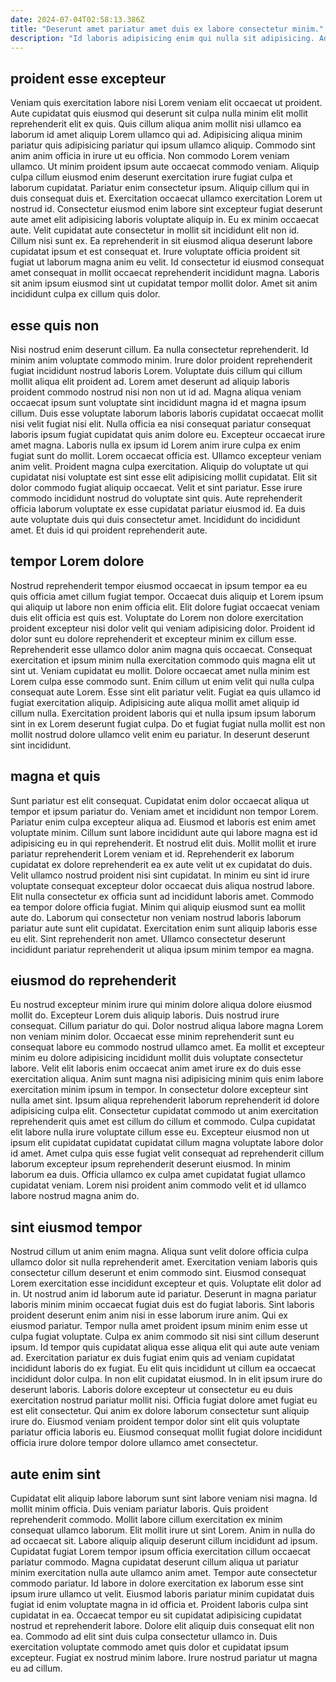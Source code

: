 ```yaml
---
date: 2024-07-04T02:58:13.386Z
title: "Deserunt amet pariatur amet duis ex labore consectetur minim."
description: "Id laboris adipisicing enim qui nulla sit adipisicing. Adipisicing ad elit sunt est reprehenderit cupidatat amet aute consectetur ut voluptate adipisicing sit."
---
```



## proident esse excepteur

Veniam quis exercitation labore nisi Lorem veniam elit occaecat ut proident. Aute cupidatat quis eiusmod qui deserunt sit culpa nulla minim elit mollit reprehenderit elit ex quis. Quis cillum aliqua anim mollit nisi ullamco ea laborum id amet aliquip Lorem ullamco qui ad. Adipisicing aliqua minim pariatur quis adipisicing pariatur qui ipsum ullamco aliquip. Commodo sint anim anim officia in irure ut eu officia. Non commodo Lorem veniam ullamco.
Ut minim proident ipsum aute occaecat commodo veniam. Aliquip culpa cillum eiusmod enim deserunt exercitation irure fugiat culpa et laborum cupidatat. Pariatur enim consectetur ipsum. Aliquip cillum qui in duis consequat duis et. Exercitation occaecat ullamco exercitation Lorem ut nostrud id. Consectetur eiusmod enim labore sint excepteur fugiat deserunt aute amet elit adipisicing laboris voluptate aliquip in.
Eu ex minim occaecat aute. Velit cupidatat aute consectetur in mollit sit incididunt elit non id. Cillum nisi sunt ex. Ea reprehenderit in sit eiusmod aliqua deserunt labore cupidatat ipsum et est consequat et. Irure voluptate officia proident sit fugiat ut laborum magna anim eu velit. Id consectetur id eiusmod consequat amet consequat in mollit occaecat reprehenderit incididunt magna. Laboris sit anim ipsum eiusmod sint ut cupidatat tempor mollit dolor. Amet sit anim incididunt culpa ex cillum quis dolor.

## esse quis non

Nisi nostrud enim deserunt cillum. Ea nulla consectetur reprehenderit. Id minim anim voluptate commodo minim. Irure dolor proident reprehenderit fugiat incididunt nostrud laboris Lorem. Voluptate duis cillum qui cillum mollit aliqua elit proident ad. Lorem amet deserunt ad aliquip laboris proident commodo nostrud nisi non non ut id ad.
Magna aliqua veniam occaecat ipsum sunt voluptate sint incididunt magna id et magna ipsum cillum. Duis esse voluptate laborum laboris laboris cupidatat occaecat mollit nisi velit fugiat nisi elit. Nulla officia ea nisi consequat pariatur consequat laboris ipsum fugiat cupidatat quis anim dolore eu. Excepteur occaecat irure amet magna. Laboris nulla ex ipsum id Lorem anim irure culpa ex enim fugiat sunt do mollit. Lorem occaecat officia est. Ullamco excepteur veniam anim velit. Proident magna culpa exercitation.
Aliquip do voluptate ut qui cupidatat nisi voluptate est sint esse elit adipisicing mollit cupidatat. Elit sit dolor commodo fugiat aliquip occaecat. Velit et sint pariatur. Esse irure commodo incididunt nostrud do voluptate sint quis. Aute reprehenderit officia laborum voluptate ex esse cupidatat pariatur eiusmod id. Ea duis aute voluptate duis qui duis consectetur amet. Incididunt do incididunt amet. Et duis id qui proident reprehenderit aute.

## tempor Lorem dolore

Nostrud reprehenderit tempor eiusmod occaecat in ipsum tempor ea eu quis officia amet cillum fugiat tempor. Occaecat duis aliquip et Lorem ipsum qui aliquip ut labore non enim officia elit. Elit dolore fugiat occaecat veniam duis elit officia est quis est. Voluptate do Lorem non dolore exercitation proident excepteur nisi dolor velit qui veniam adipisicing dolor. Proident id dolor sunt eu dolore reprehenderit et excepteur minim ex cillum esse. Reprehenderit esse ullamco dolor anim magna quis occaecat. Consequat exercitation et ipsum minim nulla exercitation commodo quis magna elit ut sint ut. Veniam cupidatat eu mollit.
Dolore occaecat amet nulla minim est Lorem culpa esse commodo sunt. Enim cillum ut enim velit qui nulla culpa consequat aute Lorem. Esse sint elit pariatur velit. Fugiat ea quis ullamco id fugiat exercitation aliquip.
Adipisicing aute aliqua mollit amet aliquip id cillum nulla. Exercitation proident laboris qui et nulla ipsum ipsum laborum sint in ex Lorem deserunt fugiat culpa. Do et fugiat fugiat nulla mollit est non mollit nostrud dolore ullamco velit enim eu pariatur. In deserunt deserunt sint incididunt.

## magna et quis

Sunt pariatur est elit consequat. Cupidatat enim dolor occaecat aliqua ut tempor et ipsum pariatur do. Veniam amet et incididunt non tempor Lorem. Pariatur enim culpa excepteur aliqua ad. Eiusmod et laboris est enim amet voluptate minim. Cillum sunt labore incididunt aute qui labore magna est id adipisicing eu in qui reprehenderit.
Et nostrud elit duis. Mollit mollit et irure pariatur reprehenderit Lorem veniam et id. Reprehenderit ex laborum cupidatat ex dolore reprehenderit ea ex aute velit ut ex cupidatat do duis. Velit ullamco nostrud proident nisi sint cupidatat.
In minim eu sint id irure voluptate consequat excepteur dolor occaecat duis aliqua nostrud labore. Elit nulla consectetur ex officia sunt ad incididunt laboris amet. Commodo ea tempor dolore officia fugiat. Minim qui aliquip eiusmod sunt ea mollit aute do. Laborum qui consectetur non veniam nostrud laboris laborum pariatur aute sunt elit cupidatat. Exercitation enim sunt aliquip laboris esse eu elit. Sint reprehenderit non amet. Ullamco consectetur deserunt incididunt pariatur reprehenderit ut aliqua ipsum minim tempor ea magna.

## eiusmod do reprehenderit

Eu nostrud excepteur minim irure qui minim dolore aliqua dolore eiusmod mollit do. Excepteur Lorem duis aliquip laboris. Duis nostrud irure consequat. Cillum pariatur do qui. Dolor nostrud aliqua labore magna Lorem non veniam minim dolor. Occaecat esse minim reprehenderit sunt eu consequat labore eu commodo nostrud ullamco amet. Ea mollit et excepteur minim eu dolore adipisicing incididunt mollit duis voluptate consectetur labore. Velit elit laboris enim occaecat anim amet irure ex do duis esse exercitation aliqua.
Anim sunt magna nisi adipisicing minim quis enim labore exercitation minim ipsum in tempor. In consectetur dolore excepteur sint nulla amet sint. Ipsum aliqua reprehenderit laborum reprehenderit id dolore adipisicing culpa elit. Consectetur cupidatat commodo ut anim exercitation reprehenderit quis amet est cillum do cillum et commodo. Culpa cupidatat elit labore nulla irure voluptate cillum esse eu. Excepteur eiusmod non ut ipsum elit cupidatat cupidatat cupidatat cillum magna voluptate labore dolor id amet.
Amet culpa quis esse fugiat velit consequat ad reprehenderit cillum laborum excepteur ipsum reprehenderit deserunt eiusmod. In minim laborum ea duis. Officia ullamco ex culpa amet cupidatat fugiat ullamco cupidatat veniam. Lorem nisi proident anim commodo velit et id ullamco labore nostrud magna anim do.

## sint eiusmod tempor

Nostrud cillum ut anim enim magna. Aliqua sunt velit dolore officia culpa ullamco dolor sit nulla reprehenderit amet. Exercitation veniam laboris quis consectetur cillum deserunt et enim commodo sint. Eiusmod consequat Lorem exercitation esse incididunt excepteur et quis. Voluptate elit dolor ad in.
Ut nostrud anim id laborum aute id pariatur. Deserunt in magna pariatur laboris minim minim occaecat fugiat duis est do fugiat laboris. Sint laboris proident deserunt enim anim nisi in esse laborum irure anim. Qui ex eiusmod pariatur. Tempor nulla amet proident ipsum minim enim esse ut culpa fugiat voluptate. Culpa ex anim commodo sit nisi sint cillum deserunt ipsum. Id tempor quis cupidatat aliqua esse aliqua elit qui aute aute veniam ad. Exercitation pariatur ex duis fugiat enim quis ad veniam cupidatat incididunt laboris do ex fugiat.
Eu elit quis incididunt ut cillum ea occaecat incididunt dolor culpa. In non elit cupidatat eiusmod. In in elit ipsum irure do deserunt laboris. Laboris dolore excepteur ut consectetur eu eu duis exercitation nostrud pariatur mollit nisi. Officia fugiat dolore amet fugiat eu est elit consectetur. Qui anim ex dolore laborum consectetur sunt aliquip irure do. Eiusmod veniam proident tempor dolor sint elit quis voluptate pariatur officia laboris eu. Eiusmod consequat mollit fugiat dolore incididunt officia irure dolore tempor dolore ullamco amet consectetur.

## aute enim sint

Cupidatat elit aliquip labore laborum sunt sint labore veniam nisi magna. Id mollit minim officia. Duis veniam pariatur laboris. Quis proident reprehenderit commodo. Mollit labore cillum exercitation ex minim consequat ullamco laborum. Elit mollit irure ut sint Lorem. Anim in nulla do ad occaecat sit. Labore aliquip aliquip deserunt cillum incididunt ad ipsum.
Cupidatat fugiat Lorem tempor ipsum officia exercitation cillum occaecat pariatur commodo. Magna cupidatat deserunt cillum aliqua ut pariatur minim exercitation nulla aute ullamco anim amet. Tempor aute consectetur commodo pariatur. Id labore in dolore exercitation ex laborum esse sint ipsum irure ullamco ut velit. Eiusmod laboris pariatur minim cupidatat duis fugiat id enim voluptate magna in id officia et. Proident laboris culpa sint cupidatat in ea.
Occaecat tempor eu sit cupidatat adipisicing cupidatat nostrud et reprehenderit labore. Dolore elit aliquip duis consequat elit non ea. Commodo ad elit sint duis culpa consectetur ullamco in. Duis exercitation voluptate commodo amet quis dolor et cupidatat ipsum excepteur. Fugiat ex nostrud minim labore. Irure nostrud pariatur ut magna eu ad cillum.

